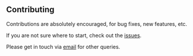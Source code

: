 ## Contributing

Contributions are absolutely encouraged, for bug fixes, new features, etc.

If you are not sure where to start, check out the [issues](https://github.com/larsrollik/sensapex-api/issues).

Please get in touch via [email](mailto:L.B.Rollik@protonmail.com) for other queries.
